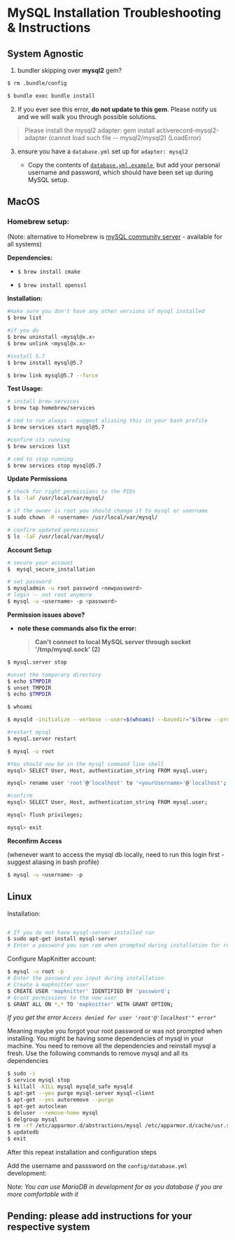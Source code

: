 # MySQL Installation Troubleshooting & Instructions 

## System Agnostic 
1) bundler skipping over **mysql2** gem?

```Bash 
$ rm .bundle/config

$ bundle exec bundle install
```

2) If you ever see this error, **do not update to this gem**. Please notify us and we will walk you through possible solutions.

<blockquote>
Please install the mysql2 adapter: gem install activerecord-mysql2-adapter (cannot load such file -- mysql2/mysql2) (LoadError)
</blockquote>

3. ensure you have a `database.yml` set up for `adapter: mysql2`

    - Copy the contents of [`database.yml.example`](config/database.yml.example), but add your personal username and password, which should have been set up during MySQL setup.

## MacOS

### Homebrew setup:

(Note: alternative to Homebrew is [mySQL community server](https://dev.mysql.com/downloads/mysql/5.7.html#downloads) - available for all systems)

**Dependencies:**

- `$ brew install cmake`


- `$ brew install openssl`


**Installation:**

```Bash
#make sure you don't have any other versions of mysql installed
$ brew list

#if you do
$ brew uninstall <mysql@x.x>
$ brew unlink <mysql@x.x>

#install 5.7
$ brew install mysql@5.7

$ brew link mysql@5.7 --force
```

**Test Usage:**

```Bash
# install brew services 
$ brew tap homebrew/services

# cmd to run always - suggest aliasing this in your bash profile
$ brew services start mysql@5.7

#confirm its running
$ brew services list

# cmd to stop running
$ brew services stop mysql@5.7

```

**Update Permissions**

```Bash
# check for right permissions to the PIDs
$ ls -laF /usr/local/var/mysql/

# if the owner is root you should change it to mysql or username
$ sudo chown -R <username> /usr/local/var/mysql/

# confirm updated permissions
$ ls -laF /usr/local/var/mysql/

```

**Account Setup**

```Bash
# secure your account
$  mysql_secure_installation   

# set password
$ mysqladmin -u root password <newpassword>  
# login -- not root anymore
$ mysql -u <username> -p <password>       

```

**Permission issues above?**

- **note these commands also fix the error: <blockquote>Can't connect to local MySQL server through socket '/tmp/mysql.sock' (2)**</blockquote>

```Bash
$ mysql.server stop

#unset the temporary directory
$ echo $TMPDIR
$ unset TMPDIR
$ echo $TMPDIR

$ whoami

$ mysqld -initialize --verbose --user=$(whoami) --basedir="$(brew --prefix mysql)" --datadir=/usr/local/var/mysql --tmpdir=/tmp

#restart mysql
$ mysql.server restart

$ mysql -u root

#You should now be in the mysql command line shell
mysql> SELECT User, Host, authentication_string FROM mysql.user;

mysql> rename user 'root'@'localhost' to '<yourUsername>'@'localhost';

#confirm
mysql> SELECT User, Host, authentication_string FROM mysql.user; 

mysql> flush privileges;

mysql> exit

```

**Reconfirm Access**

(whenever want to access the mysql db locally, need to run this login first - suggest aliasing in bash profile)

```Bash
$ mysql -u <username> -p
```


## Linux

Installation: 

```Bash

# If you do not have mysql-server installed run
$ sudo apt-get install mysql-server
# Enter a password you can rem when prompted during installation for root

```
Configure MapKnitter account: 

```Bash
$ mysql -u root -p
# Enter the password you input during installation
# Create a mapknitter user
$ CREATE USER 'mapknitter' IDENTIFIED BY 'password';
# Grant permissions to the new user
$ GRANT ALL ON *.* TO 'mapknitter' WITH GRANT OPTION;

```

_If you get the error `Access denied for user 'root'@'localhost'" error"`_  

Meaning maybe you forgot your root password or was not prompted when installing. 
You might be having some dependencies of mysql in your machine. You need to remove all the dependencies and reinstall mysql a fresh. 
Use the following commands to remove mysql and all its dependencies

```Bash
$ sudo -i
$ service mysql stop
$ killall -KILL mysql mysqld_safe mysqld
$ apt-get --yes purge mysql-server mysql-client
$ apt-get --yes autoremove --purge
$ apt-get autoclean
$ deluser --remove-home mysql
$ delgroup mysql
$ rm -rf /etc/apparmor.d/abstractions/mysql /etc/apparmor.d/cache/usr.sbin.mysqld /etc/mysql /var/lib/mysql /var/log/mysql* /var/log/upstart/mysql.log* /var/run/mysqld
$ updatedb
$ exit

````
After this repeat installation and configuration steps


Add the username and passsword on the `config/database.yml` development:

Note: _You can use MariaDB in development for as you database if you are more comfortable with it_




## Pending: please add instructions for your respective system 

